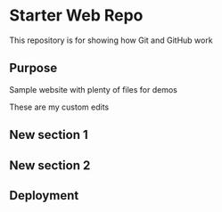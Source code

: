# Starter Web Repo

This repository is for showing how Git and GitHub work

## Purpose

Sample website with plenty of files for demos

These are my custom edits

## New section 1

## New section 2

## Deployment

